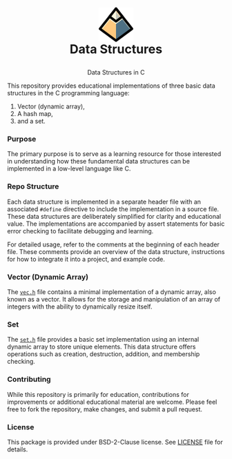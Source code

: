 <h1>

<p align="center">
    <img src="/images/data-structures-icon.svg"
         alt="Data Structures icon"
         align="center" height="80" height="80">
    <br>Data Structures
</p>

</h1>

<p align="center">Data Structures in C</p>

This repository provides educational implementations of three basic data
structures in the C programming language:

1) Vector (dynamic array),
3) A hash map, 
2) and a set.

### Purpose

The primary purpose is to serve as a learning resource for those interested in
understanding how these fundamental data structures can be implemented in a
low-level language like C.

### Repo Structure

Each data structure is implemented in a separate header file with an associated
`#define` directive to include the implementation in a source file. These data
structures are deliberately simplified for clarity and educational value. The
implementations are accompanied by assert statements for basic error checking
to facilitate debugging and learning.

For detailed usage, refer to the comments at the beginning of each header file.
These comments provide an overview of the data structure, instructions for how
to integrate it into a project, and example code.

### Vector (Dynamic Array)

The [`vec.h`](/vec.h) file contains a minimal implementation of a dynamic
array, also known as a vector. It allows for the storage and manipulation of an
array of integers with the ability to dynamically resize itself.

### Set

The [`set.h`](/set.h) file provides a basic set implementation using an
internal dynamic array to store unique elements. This data structure offers
operations such as creation, destruction, addition, and membership checking.

### Contributing

While this repository is primarily for education, contributions for
improvements or additional educational material are welcome. Please feel free
to fork the repository, make changes, and submit a pull request.

### License

This package is provided under BSD-2-Clause license. See [LICENSE](/LICENSE)
file for details.
